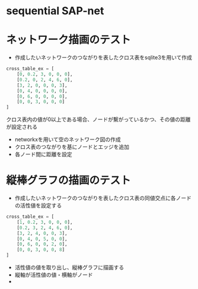 # sequential SAP-net

# ネットワーク描画のテスト
- 作成したいネットワークのつながりを表したクロス表をsqlite3を用いて作成

```python
cross_table_ex = [
    [0, 0.2, 3, 0, 0, 0],
    [0.2, 0, 2, 4, 6, 0],
    [3, 2, 0, 0, 0, 3],
    [0, 4, 0, 0, 0, 0],
    [0, 6, 0, 0, 0, 0],
    [0, 0, 3, 0, 0, 0]
]
```
クロス表内の値が0以上である場合、ノードが繋がっているかつ、その値の距離が設定される

- networkxを用いて空のネットワーク図の作成
- クロス表のつながりを基にノードとエッジを追加
- 各ノード間に距離を設定
# 縦棒グラフの描画のテスト
- 作成したいネットワークのつながりを表したクロス表の同値交点に各ノードの活性値を設定する

```python
cross_table_ex = [
    [1, 0.2, 3, 0, 0, 0],
    [0.2, 3, 2, 4, 6, 0],
    [3, 2, 4, 0, 0, 3],
    [0, 4, 0, 5, 0, 0],
    [0, 6, 0, 0, 2, 0],
    [0, 0, 3, 0, 0, 8]
]
```
- 活性値の値を取り出し、縦棒グラフに描画する
- 縦軸が活性値の値・横軸がノード
- 

